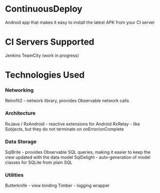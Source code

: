 # ContinuousDeploy
Android app that makes it easy to install the latest APK from your CI server

# CI Servers Supported
Jenkins
TeamCity (work in progress)

# Technologies Used
### Networking
Retrofit2 - network library, provides Observable network calls

### Architecture
RxJava / RxAndroid - reactive extensions for Android
RxRelay - like Subjects, but they do not terminate on onError/onComplete

### Data Storage
SqlBrite - provides Observable SQL queries, making it easier to keep the view updated with the data model
SqlDelight - auto-generation of model classes for SQLite from plain SQL

### Utilities
Butterknife - view binding
Timber - logging wrapper
